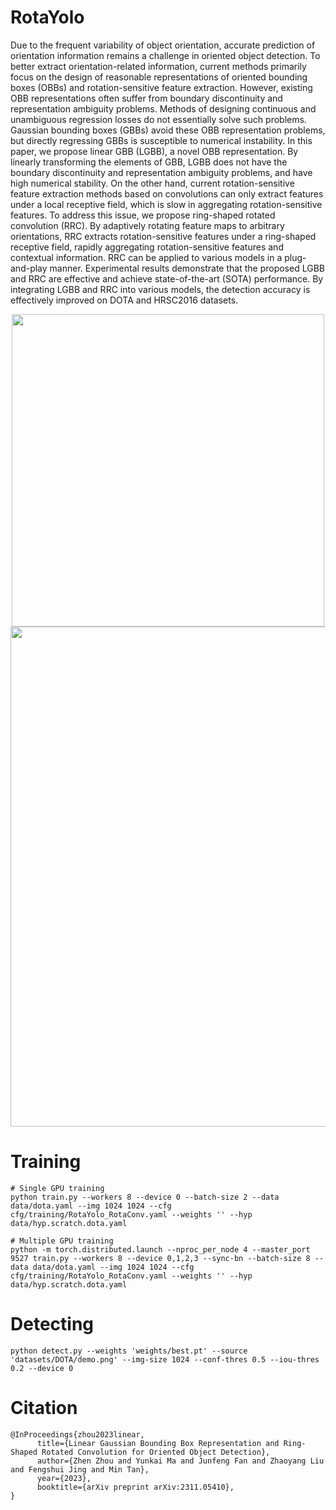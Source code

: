 # RotaYolo
Due to the frequent variability of object orientation, accurate prediction of orientation information remains a challenge in oriented object detection. To better extract orientation-related information, current methods primarily focus on the design of reasonable representations of oriented bounding boxes (OBBs) and rotation-sensitive feature extraction. However, existing OBB representations often suffer from boundary discontinuity and representation ambiguity problems. Methods of designing continuous and unambiguous regression losses do not essentially solve such problems. Gaussian bounding boxes (GBBs) avoid these OBB representation problems, but directly regressing GBBs is susceptible to numerical instability. In this paper, we propose linear GBB (LGBB), a novel OBB representation. By linearly transforming the elements of GBB, LGBB does not have the boundary discontinuity and representation ambiguity problems, and have high numerical stability. On the other hand, current rotation-sensitive feature extraction methods based on convolutions can only extract features under a local receptive field, which is slow in aggregating rotation-sensitive features. To address this issue, we propose ring-shaped rotated convolution (RRC). By adaptively rotating feature maps to arbitrary orientations, RRC extracts rotation-sensitive features under a ring-shaped receptive field, rapidly aggregating rotation-sensitive features and contextual information. RRC can be applied to various models in a plug-and-play manner. Experimental results demonstrate that the proposed LGBB and RRC are effective and achieve state-of-the-art (SOTA) performance. By integrating LGBB and RRC into various models, the detection accuracy is effectively improved on DOTA and HRSC2016 datasets.

<div align=center>
<img src="https://github.com/zhen6618/RotaYolo/blob/main/Conv.png" width="500px">

<img src="https://github.com/zhen6618/RotaYolo/blob/main/DOTA.png" width="800px">
</div>


# Training
```
# Single GPU training
python train.py --workers 8 --device 0 --batch-size 2 --data data/dota.yaml --img 1024 1024 --cfg cfg/training/RotaYolo_RotaConv.yaml --weights '' --hyp data/hyp.scratch.dota.yaml

# Multiple GPU training
python -m torch.distributed.launch --nproc_per_node 4 --master_port 9527 train.py --workers 8 --device 0,1,2,3 --sync-bn --batch-size 8 --data data/dota.yaml --img 1024 1024 --cfg cfg/training/RotaYolo_RotaConv.yaml --weights '' --hyp data/hyp.scratch.dota.yaml
```

# Detecting
```
python detect.py --weights 'weights/best.pt' --source 'datasets/DOTA/demo.png' --img-size 1024 --conf-thres 0.5 --iou-thres 0.2 --device 0
```

# Citation
```
@InProceedings{zhou2023linear,
      title={Linear Gaussian Bounding Box Representation and Ring-Shaped Rotated Convolution for Oriented Object Detection}, 
      author={Zhen Zhou and Yunkai Ma and Junfeng Fan and Zhaoyang Liu and Fengshui Jing and Min Tan},
      year={2023},
      booktitle={arXiv preprint arXiv:2311.05410},
}
```
